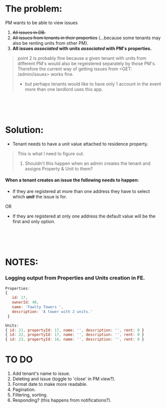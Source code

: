 # The problem:
PM wants to be able to view issues

1.  ~~All issues in DB.~~
2. ~~All issues from tenants in their properties~~ (...because some tenants may also be renting units from other PM).
3. **All issues *associated* with units *associated* with PM's properties.**

> point 2 is probably fine because a given tenant with units from different PM's would also be regeistered separately by those PM's. Therefore the current way of getting issues from <GET: /admin/issues> works fine.
> * but perhaps tenants would like to have only 1 account in the event more than one landlord uses this app.

<br/>
<br/>
<br/>

# Solution:
- Tenant needs to have a unit value attached to residence property.
> This is what I need to figure out. 
>
> 1. Shouldn't this happen when an admin creates the tenant and assigns Property & Unit to them?

####  When a tenant creates an issue the following needs to happen:

- If they are registered at more than one address they have to select which ***unit*** the issue is for.

OR

- If they are registered at only one address the default value will be the first and only option.


<br/>
<br/>
<br/>

# NOTES:
### Logging output from Properties and Units creation in FE.

```Javascript
Properties:
{
   id: 17,
   ownerId: 40,
   name: 'Fawlty Towers ',
   description: 'A tower with 2 units.'
 }

Units:
{ id: 21, propertyId: 17, name: '', description: '', rent: 0 }
{ id: 22, propertyId: 17, name: '', description: '', rent: 0 }
{ id: 23, propertyId: 16, name: '', description: '', rent: 0 }
```
# TO DO
1. Add tenant's name to issue.
1. Deleting and issue (toggle to 'close' in PM view?).
1. Format date to make more readable.
1. Pagination.
1. Filtering, sorting.
1. Responding? (this happens from notifications?).
